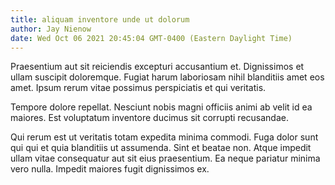 ```yaml
---
title: aliquam inventore unde ut dolorum
author: Jay Nienow
date: Wed Oct 06 2021 20:45:04 GMT-0400 (Eastern Daylight Time)
---
```

Praesentium aut sit reiciendis excepturi accusantium et. Dignissimos et ullam suscipit doloremque. Fugiat harum laboriosam nihil blanditiis amet eos amet. Ipsum rerum vitae possimus perspiciatis et qui veritatis.

 Tempore dolore repellat. Nesciunt nobis magni officiis animi ab velit id ea maiores. Est voluptatum inventore ducimus sit corrupti recusandae.

 Qui rerum est ut veritatis totam expedita minima commodi. Fuga dolor sunt qui qui et quia blanditiis ut assumenda. Sint et beatae non. Atque impedit ullam vitae consequatur aut sit eius praesentium. Ea neque pariatur minima vero nulla. Impedit maiores fugit dignissimos ex.